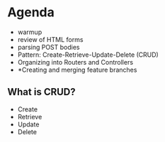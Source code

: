 # Agenda

- warmup
- review of HTML forms
- parsing POST bodies
- Pattern: Create-Retrieve-Update-Delete (CRUD)
- Organizing into Routers and Controllers
- *Creating and merging feature branches

## What is CRUD?

- Create
- Retrieve
- Update
- Delete